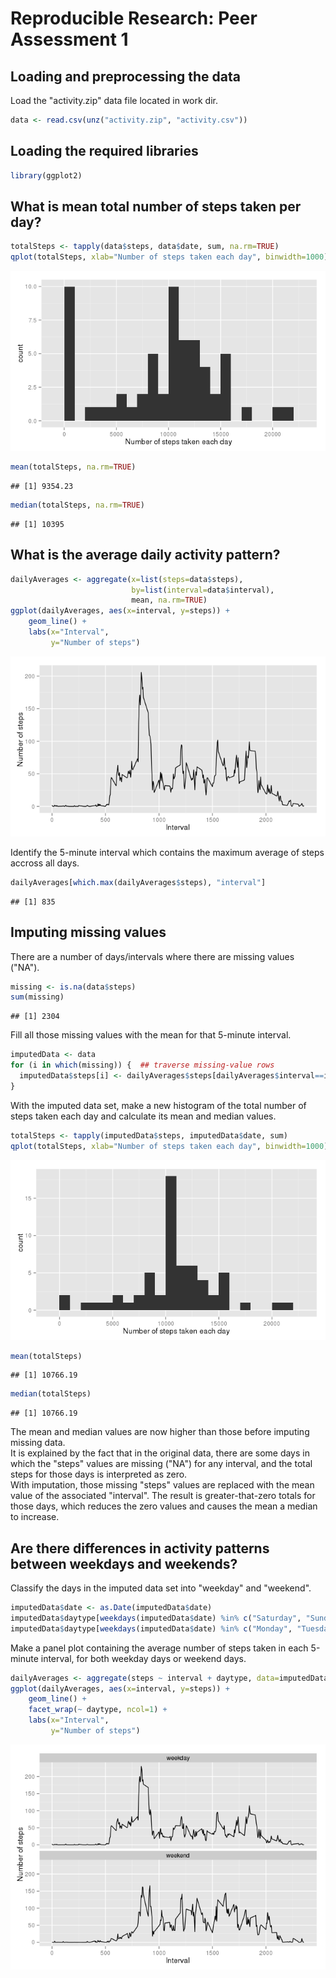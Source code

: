 # Reproducible Research: Peer Assessment 1



## Loading and preprocessing the data
Load the "activity.zip" data file located in work dir.

```r
data <- read.csv(unz("activity.zip", "activity.csv"))
```
## Loading the required libraries

```r
library(ggplot2)
```

## What is mean total number of steps taken per day?

```r
totalSteps <- tapply(data$steps, data$date, sum, na.rm=TRUE)
qplot(totalSteps, xlab="Number of steps taken each day", binwidth=1000)
```

![](PA1_template_files/figure-html/histogramsteps-1.png) 

```r
mean(totalSteps, na.rm=TRUE)
```

```
## [1] 9354.23
```

```r
median(totalSteps, na.rm=TRUE)
```

```
## [1] 10395
```

## What is the average daily activity pattern?

```r
dailyAverages <- aggregate(x=list(steps=data$steps),
                           by=list(interval=data$interval),
                           mean, na.rm=TRUE)
ggplot(dailyAverages, aes(x=interval, y=steps)) +
    geom_line() +
    labs(x="Interval",
         y="Number of steps")
```

![](PA1_template_files/figure-html/dailyaverages-1.png) 

Identify the 5-minute interval which contains the maximum average of steps accross all days.

```r
dailyAverages[which.max(dailyAverages$steps), "interval"]
```

```
## [1] 835
```

## Imputing missing values
There are a number of days/intervals where there are missing values ("NA").

```r
missing <- is.na(data$steps)
sum(missing)
```

```
## [1] 2304
```

Fill all those missing values with the mean for that 5-minute interval.

```r
imputedData <- data
for (i in which(missing)) {  ## traverse missing-value rows
  imputedData$steps[i] <- dailyAverages$steps[dailyAverages$interval==imputedData$interval[i]]
}
```

With the imputed data set, make a new histogram of the total number of steps taken each day and calculate its mean and median values.

```r
totalSteps <- tapply(imputedData$steps, imputedData$date, sum)
qplot(totalSteps, xlab="Number of steps taken each day", binwidth=1000)
```

![](PA1_template_files/figure-html/histogramimputed-1.png) 

```r
mean(totalSteps)
```

```
## [1] 10766.19
```

```r
median(totalSteps)
```

```
## [1] 10766.19
```

The mean and median values are now higher than those before imputing missing data.  
It is explained by the fact that in the original data, there are some days in which the "steps" values are missing ("NA") for any interval, and the total steps for those days is interpreted as zero.  
With imputation, those missing "steps" values are replaced with the mean value of the associated "interval". The result is greater-that-zero totals for those days, which reduces the zero values and causes the mean a median to increase. 

## Are there differences in activity patterns between weekdays and weekends?
Classify the days in the imputed data set into "weekday" and "weekend".

```r
imputedData$date <- as.Date(imputedData$date)
imputedData$daytype[weekdays(imputedData$date) %in% c("Saturday", "Sunday")] <- "weekend"
imputedData$daytype[weekdays(imputedData$date) %in% c("Monday", "Tuesday", "Wednesday", "Thursday", "Friday")] <- "weekday"
```

Make a panel plot containing the average number of steps taken in each 5-minute interval, for both weekday days or weekend days.

```r
dailyAverages <- aggregate(steps ~ interval + daytype, data=imputedData, mean)
ggplot(dailyAverages, aes(x=interval, y=steps)) +
    geom_line() +
    facet_wrap(~ daytype, ncol=1) +
    labs(x="Interval",
         y="Number of steps")
```

![](PA1_template_files/figure-html/weekdayactivities-1.png) 
